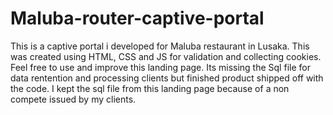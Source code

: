 # Maluba-router-captive-portal
This is a captive portal i developed for Maluba restaurant in Lusaka. This was created using HTML, CSS and JS for validation and collecting cookies. 
Feel free to use and improve this landing page. Its missing the Sql file for data rentention and processing clients but finished product shipped off with the code. I kept the sql file from this landing page because of a non compete issued by my clients. 
